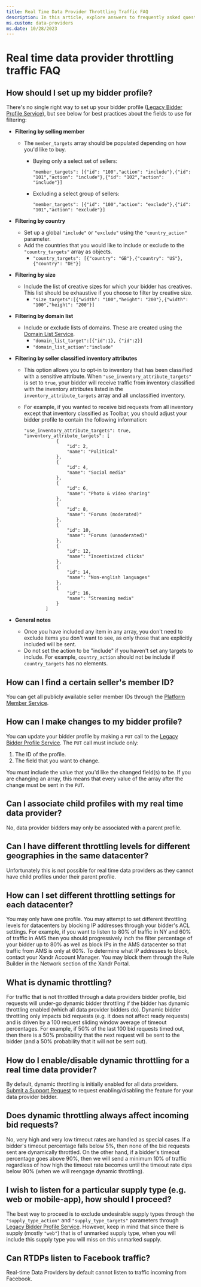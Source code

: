 ```yaml
---
title: Real Time Data Provider Throttling Traffic FAQ
description: In this article, explore answers to frequently asked questions (FAQS) about real time data provider throttling traffic.
ms.custom: data-providers
ms.date: 10/28/2023
---
```


# Real time data provider throttling traffic FAQ

## How should I set up my bidder profile?

There's no single right way to set up your bidder profile ([Legacy Bidder Profile Service](../bidders/legacy-bidder-profile-service.md)), but see below for best practices about the fields to use for filtering:

- **Filtering by selling member**
  - The `member_targets` array should be populated depending on how you'd like to buy.
    - Buying only a select set of sellers:

      `"member_targets": [{"id": "100","action": "include"},{"id": "101","action": "include"},{"id": "102","action": "include"}]`

    - Excluding a select group of sellers:

      `"member_targets": [{"id": "100","action": "exclude"},{"id": "101","action": "exclude"}]`
- **Filtering by country**
  - Set up a global `"include"` or `"exclude"` using the `"country_action"` parameter.
  - Add the countries that you would like to include or exclude to the `"country_targets"` array as objects.
    - `"country_targets": [{"country": "GB"},{"country": "US"},{"country": "DE"}]`
- **Filtering by size**
  - Include the list of creative sizes for which your bidder has creatives. This list should be exhaustive if you choose to filter by creative size.
    - `"size_targets":[{"width": "100","height": "200"},{"width": "100","height": "200"}]`
- **Filtering by domain list**
  - Include or exclude lists of domains. These are created using the [Domain List Service](../bidders/domain-list-service.md).
    - `"domain_list_target":[{"id":1}, {"id":2}]`
    - `"domain_list_action":"include"`
- **Filtering by seller classified inventory attributes**
  - This option allows you to opt-in to inventory that has been classified with a sensitive attribute. When `"use_inventory_attribute_targets"` is set to `true`, your bidder will receive traffic from inventory classified with the inventory attributes listed in the `inventory_attribute_targets` array and all unclassified inventory.

  - For example, if you wanted to receive bid requests from all inventory except that inventory classified as Toolbar, you should adjust your bidder profile to contain the following information:

    ```
    "use_inventory_attribute_targets": true,
    "inventory_attribute_targets": [
                {
                    "id": 2,
                    "name": "Political"
                },
                {
                    "id": 4,
                    "name": "Social media"
                },
                {
                    "id": 6,
                    "name": "Photo & video sharing"
                },
                {
                    "id": 8,
                    "name": "Forums (moderated)"
                },
                {
                    "id": 10,
                    "name": "Forums (unmoderated)"
                },
                {
                    "id": 12,
                    "name": "Incentivized clicks"
                },
                {
                    "id": 14,
                    "name": "Non-english languages"
                },
                {
                    "id": 16,
                    "name": "Streaming media"
                }
            ]
    ```

- **General notes**
  - Once you have included any item in any array, you don't need to exclude items you don't want to see, as only those that are explicitly included will be sent.
  - Do not set the action to be "include" if you haven't set any targets to include. For example, `country_action` should not be include if `country_targets` has no elements.

## How can I find a certain seller's member ID?

You can get all publicly available seller member IDs through the [Platform Member Service](../bidders/platform-member-service.md).

## How can I make changes to my bidder profile?

You can update your bidder profile by making a `PUT` call to the [Legacy Bidder Profile Service](../bidders/legacy-bidder-profile-service.md). The `PUT` call must include only:

1. The ID of the profile.
1. The field that you want to change.

You must include the value that you'd like the changed field(s) to be. If you are changing an array, this means that every value of the array after the change must be sent in the `PUT`.

## Can I associate child profiles with my real time data provider?

No, data provider bidders may only be associated with a parent profile.

## Can I have different throttling levels for different geographies in the same datacenter?

Unfortunately this is not possible for real time data providers as they cannot have child profiles under their parent profile.

## How can I set different throttling settings for each datacenter?

You may only have one profile. You may attempt to set different throttling levels for datacenters by blocking IP addresses through your bidder's ACL settings. For example, if you want to listen to 80% of traffic in NY and 60% of traffic in AMS then you should progressively inch the filter percentage of your bidder up to 80% as well as block IPs in the AMS datacenter so that traffic from AMS is only at 60%. To determine what IP addresses to block, contact your Xandr Account Manager. You may block them through the Rule Builder in the Network section of the Xandr Portal.

## What is dynamic throttling?

For traffic that is not throttled through a data providers bidder profile, bid requests will under-go dynamic bidder throttling if the bidder has dynamic throttling enabled (which all data provider bidders do). Dynamic bidder throttling only impacts bid requests (e.g. it does not affect ready requests) and is driven by a 100 request sliding window average of timeout percentages. For example, if 50% of the last 100 bid requests timed out, then there is a 50% probability that the next request will be sent to the bidder (and a 50% probability that it will not be sent out).

## How do I enable/disable dynamic throttling for a real time data provider?

By default, dynamic throttling is initially enabled for all data providers. [Submit a Support Request](https://help.xandr.com/s/login/) to request enabling/disabling the feature for your data provider bidder.

## Does dynamic throttling always affect incoming bid requests?

No, very high and very low timeout rates are handled as special cases. If a bidder's timeout percentage falls below 5%, then none of the bid requests sent are dynamically throttled. On the other hand, if a bidder's timeout percentage goes above 90%, then we will send a minimum 10% of traffic regardless of how high the timeout rate becomes until the timeout rate dips below 90% (when we will reengage dynamic throttling).

## I wish to listen for a particular supply type (e.g. web or mobile-app), how should I proceed?

The best way to proceed is to exclude undesirable supply types through the `"supply_type_action"` and `"supply_type_targets"` parameters through [Legacy Bidder Profile Service](../bidders/legacy-bidder-profile-service.md). However, keep in mind that since there is supply (mostly `"web"`) that is of unmarked supply type, when you will include this supply type you will miss on this unmarked supply.

## Can RTDPs listen to Facebook traffic?

Real-time Data Providers by default cannot listen to traffic incoming from Facebook.
